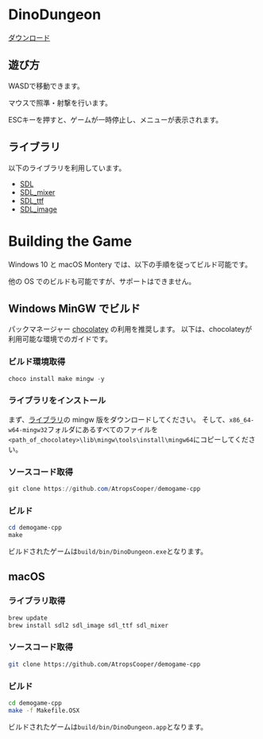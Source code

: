 # DinoDungeon

[ダウンロード](https://github.com/AtropsCooper/demogame-cpp/releases)

## 遊び方

WASDで移動できます。

マウスで照準・射撃を行います。

ESCキーを押すと、ゲームが一時停止し、メニューが表示されます。

## ライブラリ

以下のライブラリを利用しています。

* [SDL](https://github.com/libsdl-org/SDL)
* [SDL_mixer](https://github.com/libsdl-org/SDL_mixer)
* [SDL_ttf](https://github.com/libsdl-org/SDL_ttf)
* [SDL_image](https://github.com/libsdl-org/SDL_image)

# Building the Game

Windows 10 と macOS Montery では、以下の手順を従ってビルド可能です。

他の OS でのビルドも可能ですが、サポートはできません。

## Windows MinGW でビルド

パックマネージャー [chocolatey](https://chocolatey.org/) の利用を推奨します。
以下は、chocolateyが利用可能な環境でのガイドです。

### ビルド環境取得

```powershell
choco install make mingw -y
```

### ライブラリをインストール

まず、[ライブラリ](#ライブラリ)の mingw 版をダウンロードしてください。
そして、`x86_64-w64-mingw32`フォルダにあるすべてのファイルを`<path_of_chocolatey>\lib\mingw\tools\install\mingw64`にコピーしてください。

### ソースコード取得

```powershell
git clone https://github.com/AtropsCooper/demogame-cpp
```

### ビルド

```powershell
cd demogame-cpp
make
```

ビルドされたゲームは`build/bin/DinoDungeon.exe`となります。

## macOS

### ライブラリ取得

```bash
brew update
brew install sdl2 sdl_image sdl_ttf sdl_mixer
```

### ソースコード取得

```bash
git clone https://github.com/AtropsCooper/demogame-cpp
```

### ビルド

```bash
cd demogame-cpp
make -f Makefile.OSX
```

ビルドされたゲームは`build/bin/DinoDungeon.app`となります。
